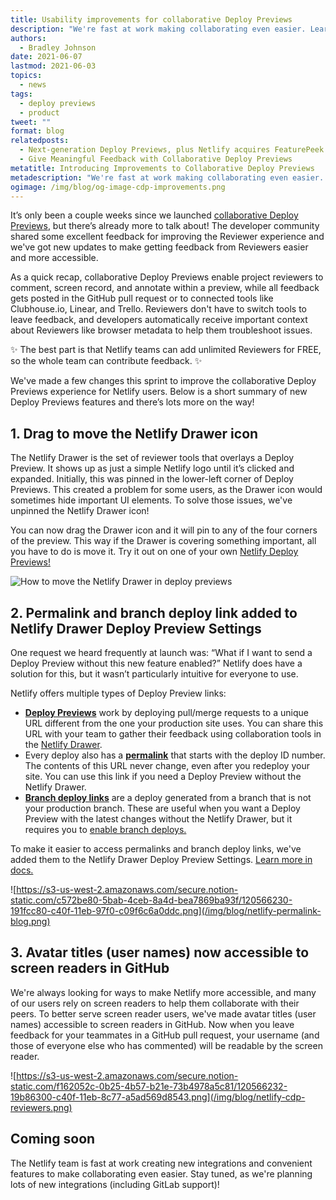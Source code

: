```yaml
---
title: Usability improvements for collaborative Deploy Previews
description: "We're fast at work making collaborating even easier. Learn how to unpin the Netlify drawer, and what else is new with collaborative deploy previews! "
authors:
  - Bradley Johnson
date: 2021-06-07
lastmod: 2021-06-03
topics:
  - news
tags:
  - deploy previews
  - product
tweet: ""
format: blog
relatedposts:
  - Next-generation Deploy Previews, plus Netlify acquires FeaturePeek
  - Give Meaningful Feedback with Collaborative Deploy Previews
metatitle: Introducing Improvements to Collaborative Deploy Previews
metadescription: "We're fast at work making collaborating even easier. Learn how to unpin the Netlify drawer, and what else is new with collaborative deploy previews! "
ogimage: /img/blog/og-image-cdp-improvements.png
---
```


It’s only been a couple weeks since we launched [collaborative Deploy Previews](https://www.netlify.com/blog/2021/05/19/next-generation-deploy-previews-plus-netlify-acquires-featurepeek/), but there’s already more to talk about! The developer community shared some excellent feedback for improving the Reviewer experience and we've got new updates to make getting feedback from Reviewers easier and more accessible.

As a quick recap, collaborative Deploy Previews enable project reviewers to comment, screen record, and annotate within a preview, while all feedback gets posted in the GitHub pull request or to connected tools like Clubhouse.io, Linear, and Trello. Reviewers don't have to switch tools to leave feedback, and developers automatically receive important context about Reviewers like browser metadata to help them troubleshoot issues.

✨ The best part is that Netlify teams can add unlimited Reviewers for FREE, so the whole team can contribute feedback. ✨

We've made a few changes this sprint to improve the collaborative Deploy Previews experience for Netlify users. Below is a short summary of new Deploy Previews features and there’s lots more on the way!

## 1. Drag to move the Netlify Drawer icon

The Netlify Drawer is the set of reviewer tools that overlays a Deploy Preview. It shows up as just a simple Netlify logo until it’s clicked and expanded. Initially, this was pinned in the lower-left corner of Deploy Previews. This created a problem for some users, as the Drawer icon would sometimes hide important UI elements. To solve those issues, we've unpinned the Netlify Drawer icon!

You can now drag the Drawer icon and it will pin to any of the four corners of the preview. This way if the Drawer is covering something important, all you have to do is move it. Try it out on one of your own [Netlify Deploy Previews!](https://app.netlify.com/)

![How to move the Netlify Drawer in deploy previews ](/img/blog/netlifydrawer.gif)

## 2. Permalink and branch deploy link added to Netlify Drawer Deploy Preview Settings

One request we heard frequently at launch was: “What if I want to send a Deploy Preview without this new feature enabled?” Netlify does have a solution for this, but it wasn’t particularly intuitive for everyone to use.

Netlify offers multiple types of Deploy Preview links:

* **[Deploy Previews](https://docs.netlify.com/site-deploys/overview/#branches-and-deploys)** work by deploying pull/merge requests to a unique URL different from the one your production site uses. You can share this URL with your team to gather their feedback using collaboration tools in the [Netlify Drawer](https://docs.netlify.com/site-deploys/deploy-previews/#netlify-drawer).
* Every deploy also has a **[permalink](https://docs.netlify.com/site-deploys/overview/#branches-and-deploys)** that starts with the deploy ID number. The contents of this URL never change, even after you redeploy your site. You can use this link if you need a Deploy Preview without the Netlify Drawer.
* **[Branch deploy links](https://docs.netlify.com/site-deploys/overview/#branches-and-deploys)** are a deploy generated from a branch that is not your production branch. These are useful when you want a Deploy Preview with the latest changes without the Netlify Drawer, but it requires you to [enable branch deploys.](https://docs.netlify.com/domains-https/custom-domains/multiple-domains/#branch-subdomains)

To make it easier to access permalinks and branch deploy links, we've added them to the Netlify Drawer Deploy Preview Settings. [Learn more in docs.](https://docs.netlify.com/site-deploys/deploy-previews/)

![https://s3-us-west-2.amazonaws.com/secure.notion-static.com/c572be80-5bab-4ceb-8a4d-bea7869ba93f/120566230-191fcc80-c40f-11eb-97f0-c09f6c6a0ddc.png](/img/blog/netlify-permalink-blog.png)

## 3. Avatar titles (user names) now accessible to screen readers in GitHub

We're always looking for ways to make Netlify more accessible, and many of our users rely on screen readers to help them collaborate with their peers. To better serve screen reader users, we've made avatar titles (user names) accessible to screen readers in GitHub. Now when you leave feedback for your teammates in a GitHub pull request, your username (and those of everyone else who has commented) will be readable by the screen reader.

![https://s3-us-west-2.amazonaws.com/secure.notion-static.com/f162052c-0b25-4b57-b21e-73b4978a5c81/120566232-19b86300-c40f-11eb-8c77-a5ad569d8543.png](/img/blog/netlify-cdp-reviewers.png)

## Coming soon

The Netlify team is fast at work creating new integrations and convenient features to make collaborating even easier. Stay tuned, as we're planning lots of new integrations (including GitLab support)!
